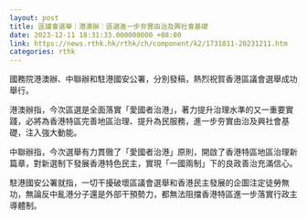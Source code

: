 ```yaml
---
layout: post
title: 區議會選舉｜港澳辦︰區選進一步夯實由治及興社會基礎
date: 2023-12-11 18:31:33.000000000 +08:00
link: https://news.rthk.hk/rthk/ch/component/k2/1731811-20231211.htm
categories: rthk
---
```


國務院港澳辦、中聯辦和駐港國安公署，分別發稿，熱烈祝賀香港區議會選舉成功舉行。

港澳辦指，今次區選是全面落實「愛國者治港」，著力提升治理水準的又一重要實踐，必將為香港特區完善地區治理、提升為民服務，進一步夯實由治及興社會基礎，注入強大動能。

中聯辦指，今次選舉有力貫徹了「愛國者治港」原則，開啟了香港特區地區治理新篇章，對新選制下發展香港特色民主，實現「一國兩制」下的良政善治充滿信心。

駐港國安公署就指，一切干擾破壞區議會選舉和香港民主發展的企圖注定徒勞無功，無論反中亂港分子還是外部干預勢力，都無法阻擋香港特區進一步落實行政主導體制。
